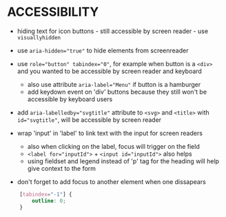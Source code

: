 # ACCESSIBILITY

+ hiding text for icon buttons - still accessible by screen reader - use `visuallyhidden`
+ use ```aria-hidden="true"``` to hide elements from screenreader
+ use ```role="button" tabindex="0"```, for example when button is a ```<div>``` and you wanted to be accessible by screen reader and keyboard
	- also use attribute ```aria-label="Menu"``` if button is a hamburger
	- add keydown event on 'div' buttons because they still won't be accessible by keyboard users

+ add ```aria-labelledby="svgtitle"``` attribute to ```<svg>``` and ```<title>``` with ```id="svgtitle"```, will be accessible by screen reader
+ wrap 'input' in 'label' to link text with the input for screen readers
	- also when clicking on the label, focus will trigger on the field
	- ```<label for="inputId">``` + ```<input id="inputId">``` also helps
	- using fieldset and legend instead of 'p' tag for the heading will help give context to the form

+ don't forget to add focus to another element when one dissapears

```css
	[tabindex="-1"] {
		outline: 0;
	}
```




